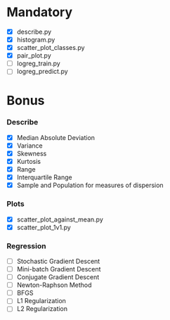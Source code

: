 # Mandatory

-   [x] describe.py
-   [x] histogram.py
-   [x] scatter_plot_classes.py
-   [x] pair_plot.py
-   [ ] logreg_train.py
-   [ ] logreg_predict.py

# Bonus

### Describe

-   [x] Median Absolute Deviation
-   [x] Variance
-   [x] Skewness
-   [x] Kurtosis
-   [x] Range
-   [x] Interquartile Range
-   [x] Sample and Population for measures of dispersion

### Plots

-   [x] scatter_plot_against_mean.py
-   [x] scatter_plot_1v1.py

### Regression

-   [ ] Stochastic Gradient Descent
-   [ ] Mini-batch Gradient Descent
-   [ ] Conjugate Gradient Descent
-   [ ] Newton-Raphson Method
-   [ ] BFGS
-   [ ] L1 Regularization
-   [ ] L2 Regularization
